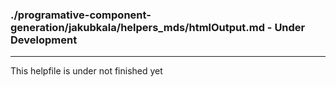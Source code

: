 ### ./programative-component-generation/jakubkala/helpers_mds/htmlOutput.md - Under Development

***

This helpfile is under not finished yet

